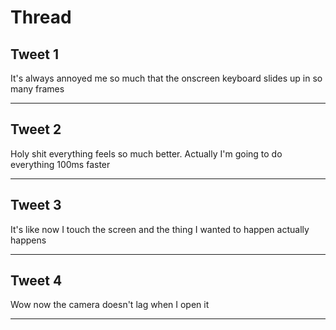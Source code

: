 # Thread

## Tweet 1

It's always annoyed me so much that the onscreen keyboard slides up in so many frames

---

## Tweet 2

Holy shit everything feels so much better. Actually I'm going to do everything 100ms faster

---

## Tweet 3

It's like now I touch the screen and the thing I wanted to happen actually happens

---

## Tweet 4

Wow now the camera doesn't lag when I open it

---

